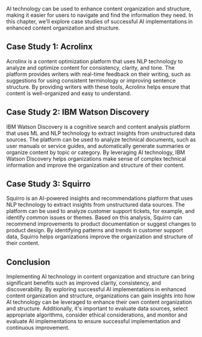 

AI technology can be used to enhance content organization and structure, making it easier for users to navigate and find the information they need. In this chapter, we'll explore case studies of successful AI implementations in enhanced content organization and structure.

Case Study 1: Acrolinx
----------------------

Acrolinx is a content optimization platform that uses NLP technology to analyze and optimize content for consistency, clarity, and tone. The platform provides writers with real-time feedback on their writing, such as suggestions for using consistent terminology or improving sentence structure. By providing writers with these tools, Acrolinx helps ensure that content is well-organized and easy to understand.

Case Study 2: IBM Watson Discovery
----------------------------------

IBM Watson Discovery is a cognitive search and content analysis platform that uses ML and NLP technology to extract insights from unstructured data sources. The platform can be used to analyze technical documents, such as user manuals or service guides, and automatically generate summaries or organize content by topic or category. By leveraging AI technology, IBM Watson Discovery helps organizations make sense of complex technical information and improve the organization and structure of their content.

Case Study 3: Squirro
---------------------

Squirro is an AI-powered insights and recommendations platform that uses NLP technology to extract insights from unstructured data sources. The platform can be used to analyze customer support tickets, for example, and identify common issues or themes. Based on this analysis, Squirro can recommend improvements to product documentation or suggest changes to product design. By identifying patterns and trends in customer support data, Squirro helps organizations improve the organization and structure of their content.

Conclusion
----------

Implementing AI technology in content organization and structure can bring significant benefits such as improved clarity, consistency, and discoverability. By exploring successful AI implementations in enhanced content organization and structure, organizations can gain insights into how AI technology can be leveraged to enhance their own content organization and structure. Additionally, it's important to evaluate data sources, select appropriate algorithms, consider ethical considerations, and monitor and evaluate AI implementations to ensure successful implementation and continuous improvement.
